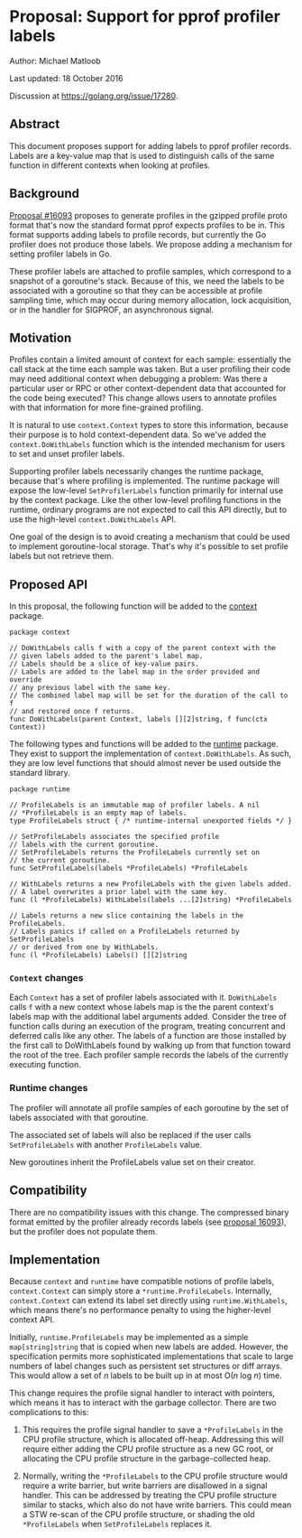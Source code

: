 # Proposal: Support for pprof profiler labels

Author: Michael Matloob

Last updated: 18 October 2016

Discussion at https://golang.org/issue/17280.

## Abstract

This document proposes support for adding labels to pprof profiler records.
Labels are a key-value map that is used to distinguish calls of the same
function in different contexts when looking at profiles.

## Background

[Proposal #16093](golang.org/issue/16093) proposes to generate profiles in the
gzipped profile proto format that's now the standard format pprof expects
profiles to be in.
This format supports adding labels to profile records, but currently the Go
profiler does not produce those labels.
We propose adding a mechanism for setting profiler labels in Go.

These profiler labels are attached to profile samples, which correspond to a
snapshot of a goroutine's stack.
Because of this, we need the labels to be associated with a goroutine so that
they can be accessible at profile sampling time, which may occur during memory
allocation, lock acquisition, or in the handler for SIGPROF, an asynchronous
signal.

## Motivation

Profiles contain a limited amount of context for each sample: essentially the
call stack at the time each sample was taken.
But a user profiling their code may need additional context when debugging a
problem: Was there a particular user or RPC or other context-dependent data that
accounted for the code being executed?
This change allows users to annotate profiles with that information for more
fine-grained profiling.

It is natural to use `context.Context` types to store this information, because
their purpose is to hold context-dependent data.
So we've added the `context.DoWithLabels` function which is the intended
mechanism for users to set and unset profiler labels.

Supporting profiler labels necessarily changes the runtime package, because
that's where profiling is implemented.
The runtime package will expose the low-level `SetProfilerLabels` function
primarily for internal use by the context package.
Like the other low-level profiling functions in the runtime, ordinary programs
are not expected to call this API directly, but to use the high-level
`context.DoWithLabels` API.

One goal of the design is to avoid creating a mechanism that could be used to
implement goroutine-local storage.
That's why it's possible to set profile labels but not retrieve them.


## Proposed API

In this proposal, the following function will be added to the
[context](golang.org/pkg/context) package.

    package context

    // DoWithLabels calls f with a copy of the parent context with the
    // given labels added to the parent's label map.
    // Labels should be a slice of key-value pairs.
    // Labels are added to the label map in the order provided and override
    // any previous label with the same key.
    // The combined label map will be set for the duration of the call to f
    // and restored once f returns.
    func DoWithLabels(parent Context, labels [][2]string, f func(ctx Context))

The following types and functions will be added to the
[runtime](golang.org/pkg/runtime) package.
They exist to support the implementation of `context.DoWithLabels`.
As such, they are low level functions that should almost never be used outside
the standard library.

    package runtime

    // ProfileLabels is an immutable map of profiler labels. A nil
    // *ProfileLabels is an empty map of labels.
    type ProfileLabels struct { /* runtime-internal unexported fields */ }

    // SetProfileLabels associates the specified profile
    // labels with the current goroutine.
    // SetProfileLabels returns the ProfileLabels currently set on
    // the current goroutine.
    func SetProfileLabels(labels *ProfileLabels) *ProfileLabels

    // WithLabels returns a new ProfileLabels with the given labels added.
    // A label overwrites a prior label with the same key.
    func (l *ProfileLabels) WithLabels(labels ...[2]string) *ProfileLabels

    // Labels returns a new slice containing the labels in the ProfileLabels.
    // Labels panics if called on a ProfileLabels returned by SetProfileLabels
    // or derived from one by WithLabels.
    func (l *ProfileLabels) Labels() [][2]string

### `Context` changes

Each `Context` has a set of profiler labels associated with it.
`DoWithLabels` calls `f` with a new context whose labels map is
the the parent context's labels map with the additional label arguments added.
Consider the tree of function calls during an execution of the program,
treating concurrent and deferred calls like any other.  The labels of a
function are those installed by the first call to DoWithLabels found by
walking up from that function toward the root of the tree.  Each profiler
sample records the labels of the currently executing function.

### Runtime changes

The profiler will annotate all profile samples of each goroutine by the set of
labels associated with that goroutine.

The associated set of labels will also be replaced if the user calls `SetProfileLabels` with another
`ProfileLabels` value.

New goroutines inherit the ProfileLabels value set on their creator.

## Compatibility

There are no compatibility issues with this change. The compressed binary format
emitted by the profiler already records labels (see
[proposal 16093](golang.org/issue/16093)), but the profiler does not populate
them.

## Implementation

Because `context` and `runtime` have compatible notions of profile labels,
`context.Context` can simply store a `*runtime.ProfileLabels`. Internally,
`context.Context` can extend its label set directly using `runtime.WithLabels`,
which means there's no performance penalty to using the higher-level context
API.

Initially, `runtime.ProfileLabels` may be implemented as a simple
`map[string]string` that is copied when new labels are added. However, the
specification permits more sophisticated implementations that scale to large
numbers of label changes such as persistent set structures or diff arrays. This
would allow a set of _n_ labels to be built up in at most
O(_n_ log _n_) time.

This change requires the profile signal handler to interact with pointers, which
means it has to interact with the garbage collector.
There are two complications to this:

1. This requires the profile signal handler to save a `*ProfileLabels` in the
CPU profile structure, which is allocated off-heap.
Addressing this will require either adding the CPU profile structure as a new GC
root, or allocating the CPU profile structure in the garbage-collected heap.

2. Normally, writing the `*ProfileLabels` to the CPU profile structure would
require a write barrier, but write barriers are disallowed in a signal handler.
This can be addressed by treating the CPU profile structure similar to stacks,
which also do not have write barriers.
This could mean a STW re-scan of the CPU profile structure, or shading the old
`*ProfileLabels` when `SetProfileLabels` replaces it.

